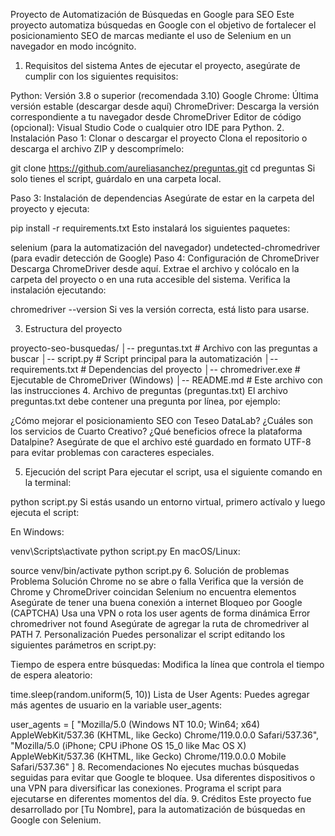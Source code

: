 Proyecto de Automatización de Búsquedas en Google para SEO
Este proyecto automatiza búsquedas en Google con el objetivo de fortalecer el posicionamiento SEO de marcas mediante el uso de Selenium en un navegador en modo incógnito.

1. Requisitos del sistema
Antes de ejecutar el proyecto, asegúrate de cumplir con los siguientes requisitos:

Python: Versión 3.8 o superior (recomendada 3.10)
Google Chrome: Última versión estable (descargar desde aquí)
ChromeDriver: Descarga la versión correspondiente a tu navegador desde ChromeDriver
Editor de código (opcional): Visual Studio Code o cualquier otro IDE para Python.
2. Instalación
Paso 1: Clonar o descargar el proyecto
Clona el repositorio o descarga el archivo ZIP y descomprímelo:


git clone https://github.com/aureliasanchez/preguntas.git
cd preguntas
Si solo tienes el script, guárdalo en una carpeta local.

Paso 3: Instalación de dependencias
Asegúrate de estar en la carpeta del proyecto y ejecuta:

pip install -r requirements.txt
Esto instalará los siguientes paquetes:

selenium (para la automatización del navegador)
undetected-chromedriver (para evadir detección de Google)
Paso 4: Configuración de ChromeDriver
Descarga ChromeDriver desde aquí.
Extrae el archivo y colócalo en la carpeta del proyecto o en una ruta accesible del sistema.
Verifica la instalación ejecutando:

chromedriver --version
Si ves la versión correcta, está listo para usarse.

3. Estructura del proyecto

proyecto-seo-busquedas/
│-- preguntas.txt        # Archivo con las preguntas a buscar
│-- script.py            # Script principal para la automatización
│-- requirements.txt     # Dependencias del proyecto
│-- chromedriver.exe     # Ejecutable de ChromeDriver (Windows)
│-- README.md            # Este archivo con las instrucciones
4. Archivo de preguntas (preguntas.txt)
El archivo preguntas.txt debe contener una pregunta por línea, por ejemplo:


¿Cómo mejorar el posicionamiento SEO con Teseo DataLab?
¿Cuáles son los servicios de Cuarto Creativo?
¿Qué beneficios ofrece la plataforma Datalpine?
Asegúrate de que el archivo esté guardado en formato UTF-8 para evitar problemas con caracteres especiales.

5. Ejecución del script
Para ejecutar el script, usa el siguiente comando en la terminal:


python script.py
Si estás usando un entorno virtual, primero actívalo y luego ejecuta el script:

En Windows:


venv\Scripts\activate
python script.py
En macOS/Linux:


source venv/bin/activate
python script.py
6. Solución de problemas
Problema	Solución
Chrome no se abre o falla	Verifica que la versión de Chrome y ChromeDriver coincidan
Selenium no encuentra elementos	Asegúrate de tener una buena conexión a internet
Bloqueo por Google (CAPTCHA)	Usa una VPN o rota los user agents de forma dinámica
Error chromedriver not found	Asegúrate de agregar la ruta de chromedriver al PATH
7. Personalización
Puedes personalizar el script editando los siguientes parámetros en script.py:

Tiempo de espera entre búsquedas:
Modifica la línea que controla el tiempo de espera aleatorio:


time.sleep(random.uniform(5, 10))
Lista de User Agents:
Puedes agregar más agentes de usuario en la variable user_agents:


user_agents = [
    "Mozilla/5.0 (Windows NT 10.0; Win64; x64) AppleWebKit/537.36 (KHTML, like Gecko) Chrome/119.0.0.0 Safari/537.36",
    "Mozilla/5.0 (iPhone; CPU iPhone OS 15_0 like Mac OS X) AppleWebKit/537.36 (KHTML, like Gecko) Chrome/119.0.0.0 Mobile Safari/537.36"
]
8. Recomendaciones
No ejecutes muchas búsquedas seguidas para evitar que Google te bloquee.
Usa diferentes dispositivos o una VPN para diversificar las conexiones.
Programa el script para ejecutarse en diferentes momentos del día.
9. Créditos
Este proyecto fue desarrollado por [Tu Nombre], para la automatización de búsquedas en Google con Selenium.